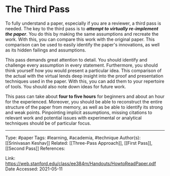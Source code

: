 # The Third Pass

To fully understand a paper, especially if you are a reviewer, a third pass is needed. The key to the third pass is to ***attempt to virtually re-implement the paper***. You do this by making the same assumptions and recreate the work. With this, you can compare this work with the original paper. This comparison can be used to easily identify the paper's innovations, as well as its hidden failings and assumptions.

This pass demands great attention to detail. You should identify and challenge every assumption in every statement. Furthermore, you should think yourself how you would present a particular idea. This comparison of the actual with the virtual lends deep insight into the proof and presentation techniques used in the paper. With this, you can add them to your repertoire of tools. You should also note down ideas for future work.

This pass can take about **four to five hours** for beginners and about an hour for the experienced. Moreover, you should be able to reconstruct the entire structure of the paper from memory, as well as be able to identify its strong and weak points. Pinpointing implicit assumptions, missing citations to relevant work and potential issues with experimental or analytical techniques should be of particular focus.

---
Type:
#paper
Tags:
#learning, #academia, #technique
Author(s):
[[Srinivasan Keshav]]
Related:
[[Three-Pass Approach]], [[First Pass]], [[Second Pass]]
References:

Link:
https://web.stanford.edu/class/ee384m/Handouts/HowtoReadPaper.pdf
Date Accessed:
2021-05-11
